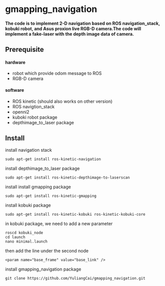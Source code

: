 
# gmapping_navigation
#### The code is to implement 2-D navigation based on ROS navigation_stack, kobuki robot, and Asus proxion live RGB-D camera.The code will implement a fake-laser with the depth image data of camera.

## Prerequisite
#### hardware 
- robot which provide odom message to ROS
- RGB-D camera
#### software 
- ROS kinetic (should also works on other version)
- ROS navigtion_stack 
- openni2
- kuboki robot package 
- depthimage_to_laser package

## Install
install navigation stack
```
sudo apt-get install ros-kinetic-navigation 
```
install depthimage_to_laser package
```
sudo apt-get install ros-kinetic-depthimage-to-laserscan
```
install install gmapping package
```
sudo apt-get install ros-kinetic-gmapping
```
install kobuki package 
```
sudo apt-get install ros-kinetic-kobuki ros-kinetic-kobuki-core
```
in kobuki package, we need to add a new parameter
```
roscd kobuki_node
cd launch
nano minimal.launch
```
then add the line under the second node
```
<param name="base_frame" value="base_link" />
```
install gmapping_navigation package
```
git clone https://github.com/YuliangCai/gmapping_navigation.git
```

